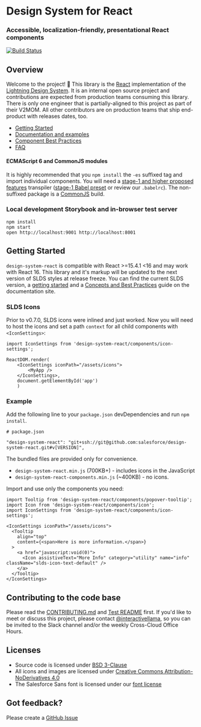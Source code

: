 # Design System for React
### Accessible, localization-friendly, presentational React components

[![Build Status](https://travis-ci.com/salesforce/design-system-react.svg?token=BMXxPFKR5GZuYsqAFsEf&branch=master)](https://travis-ci.com/salesforce/design-system-react)

## Overview
Welcome to the project! :wave: This library is the [React](https://facebook.github.io/react/) implementation of the [Lightning Design System](https://www.lightningdesignsystem.com/). It is an internal open source project and contributions are expected from production teams consuming this library. There is only one engineer that is partially-aligned to this project as part of their V2MOM. All other contributors are on production teams that ship end-product with releases dates, too.

* [Getting Started](https://react.lightningdesignsystem.com/getting-started/)
* [Documentation and examples](https://react.lightningdesignsystem.com/)
* [Component Best Practices](https://react.lightningdesignsystem.com/contributing/#concepts-and-best-practices)
* [FAQ](https://react.lightningdesignsystem.com/faq/)

#### ECMAScript 6 and CommonJS modules

It is highly recommended that you `npm install` the `-es` suffixed tag and import individual components. You will need a [stage-1 and higher proposed features](https://babeljs.io/docs/plugins/preset-stage-1/) transpiler ([stage-1 Babel preset](https://www.npmjs.com/package/babel-preset-stage-1) or review our `.babelrc`). The non-suffixed package is a [CommonJS](https://nodejs.org/docs/latest/api/modules.html) build.

### Local development Storybook and in-browser test server

```
npm install
npm start
open http://localhost:9001 http://localhost:8001
```

## Getting Started

`design-system-react` is compatible with React >=15.4.1 <16 and may work with React 16. This library and it's markup will be updated to the next version of SLDS styles at release freeze. You can find the current SLDS version, a [getting started](https://react.lightningdesignsystem.com/getting-started/) and a [Concepts and Best Practices](https://react.lightningdesignsystem.com/contributing/#concepts-and-best-practices) guide on the documentation site.

### SLDS Icons

Prior to v0.7.0, SLDS icons were inlined and just worked. Now you will need to host the icons and set a path `context` for all child components with `<IconSettings>`:

```
import IconSettings from 'design-system-react/components/icon-settings';

ReactDOM.render(
	<IconSettings iconPath="/assets/icons">
		<MyApp />
	</IconSettings>,
	document.getElementById('app')
	)
```

### Example

Add the following line to your `package.json` devDependencies and run `npm install`.

```
# package.json

"design-system-react": "git+ssh://git@github.com:salesforce/design-system-react.git#v[VERSION]",
```

The bundled files are provided only for convenience. 

* `design-system-react.min.js` (700KB+) - includes icons in the JavaScript
* `design-system-react-components.min.js` (~400KB) - no icons.

Import and use only the components you need:

```
import Tooltip from 'design-system-react/components/popover-tooltip';
import Icon from 'design-system-react/components/icon';
import IconSettings from 'design-system-react/components/icon-settings';

<IconSettings iconPath="/assets/icons">
  <Tooltip
    align="top"
    content={<span>Here is more information.</span>}
  >
    <a href="javascript:void(0)">
      <Icon assistiveText="More Info" category="utility" name="info" className="slds-icon-text-default" />
    </a>
  </Tooltip>
</IconSettings>
```

## Contributing to the code base

Please read the [CONTRIBUTING.md](CONTRIBUTING.md) and [Test README](/tests/README.md) first. If you'd like to meet or discuss this project, please contact [@interactivellama](https://github.com/interactivellama), so you can be invited to the Slack channel and/or the weekly Cross-Cloud Office Hours.

## Licenses

* Source code is licensed under [BSD 3-Clause](https://git.io/sfdc-license)
* All icons and images are licensed under [Creative Commons Attribution-NoDerivatives 4.0](https://github.com/salesforce/licenses/blob/master/LICENSE-icons-images.txt)
* The Salesforce Sans font is licensed under our [font license](https://github.com/salesforce/licenses/blob/master/LICENSE-font.txt)

## Got feedback?

Please create a [GitHub Issue](https://github.com/salesforce/design-system-react/issues)
